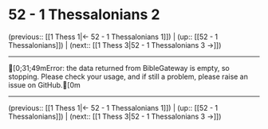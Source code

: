 # 52 - 1 Thessalonians 2

(previous:: [[1 Thess 1|← 52 - 1 Thessalonians 1]]) | (up:: [[52 - 1 Thessalonians]]) | (next:: [[1 Thess 3|52 - 1 Thessalonians 3 →]])

***
[0;31;49mError: the data returned from BibleGateway is empty, so stopping. Please check your usage, and if still a problem, please raise an issue on GitHub.[0m

***

(previous:: [[1 Thess 1|← 52 - 1 Thessalonians 1]]) | (up:: [[52 - 1 Thessalonians]]) | (next:: [[1 Thess 3|52 - 1 Thessalonians 3 →]])
